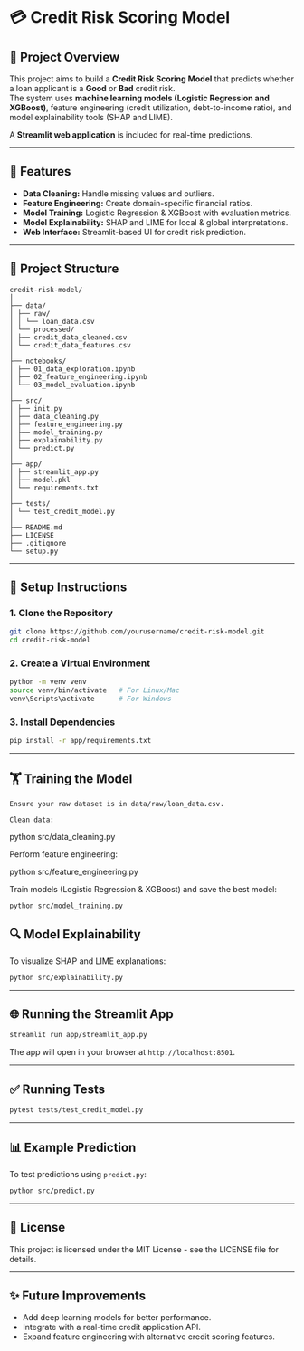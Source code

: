 # 💳 Credit Risk Scoring Model

## 📌 Project Overview
This project aims to build a **Credit Risk Scoring Model** that predicts whether a loan applicant is a **Good** or **Bad** credit risk.  
The system uses **machine learning models (Logistic Regression and XGBoost)**, feature engineering (credit utilization, debt-to-income ratio), and model explainability tools (SHAP and LIME).

A **Streamlit web application** is included for real-time predictions.

---

## 🚀 Features
- **Data Cleaning:** Handle missing values and outliers.
- **Feature Engineering:** Create domain-specific financial ratios.
- **Model Training:** Logistic Regression & XGBoost with evaluation metrics.
- **Model Explainability:** SHAP and LIME for local & global interpretations.
- **Web Interface:** Streamlit-based UI for credit risk prediction.

---

## 📂 Project Structure
```
credit-risk-model/
│
├── data/
│ ├── raw/
│ │ └── loan_data.csv
│ └── processed/
│ ├── credit_data_cleaned.csv
│ └── credit_data_features.csv
│
├── notebooks/
│ ├── 01_data_exploration.ipynb
│ ├── 02_feature_engineering.ipynb
│ └── 03_model_evaluation.ipynb
│
├── src/
│ ├── init.py
│ ├── data_cleaning.py
│ ├── feature_engineering.py
│ ├── model_training.py
│ ├── explainability.py
│ └── predict.py
│
├── app/
│ ├── streamlit_app.py
│ ├── model.pkl
│ └── requirements.txt
│
├── tests/
│ └── test_credit_model.py
│
├── README.md
├── LICENSE
├── .gitignore
└── setup.py
```

---

## 🔧 Setup Instructions

### **1. Clone the Repository**
```bash
git clone https://github.com/yourusername/credit-risk-model.git
cd credit-risk-model
```
### **2. Create a Virtual Environment**
```bash
python -m venv venv
source venv/bin/activate   # For Linux/Mac
venv\Scripts\activate      # For Windows
```

### **3. Install Dependencies**
```bash
pip install -r app/requirements.txt
```
---

## 🏋️ Training the Model

    Ensure your raw dataset is in data/raw/loan_data.csv.

    Clean data:

python src/data_cleaning.py

Perform feature engineering:

python src/feature_engineering.py

Train models (Logistic Regression & XGBoost) and save the best model:

    python src/model_training.py

## 🔍 Model Explainability
To visualize SHAP and LIME explanations:
```bash
python src/explainability.py
```
---

## 🌐 Running the Streamlit App
```bash
streamlit run app/streamlit_app.py
```

The app will open in your browser at `http://localhost:8501`.

---

## ✅ Running Tests
```bash
pytest tests/test_credit_model.py
```
---

## 📊 Example Prediction

To test predictions using `predict.py`:
```bash
python src/predict.py
```
---

## 📜 License

This project is licensed under the MIT License - see the LICENSE file for details.

---

## ✨ Future Improvements
- Add deep learning models for better performance.
- Integrate with a real-time credit application API.
- Expand feature engineering with alternative credit scoring features.